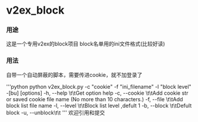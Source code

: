 # v2ex_block

### 用途
这是一个专用v2ex的block项目
block名单用的ini文件格式(比较好读)

### 用法
自带一个自动屏蔽的脚本，需要传进cookie，就不加登录了

'''python
python v2ex_block.py -c "cookie" -f "ini_filename" -l "block level" -[bu]
        [options]
        -h, --help \t\tGet option help
        -c, --cookie \t\tAdd cookie str or saved cookie file name (No more than 10 characters.)
        -f, --file  \t\tAdd block list file name 
        -l, --level \t\tBlock list level ,defult 1
        -b, --block \t\tDefult block
        -u, --unblock\t\t
'''
欢迎引用和提交